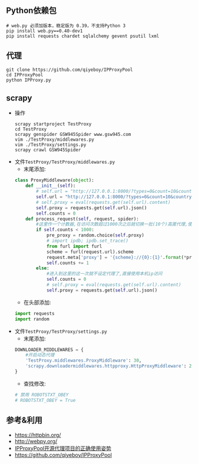## Python依赖包
```
# web.py 必须加版本，稳定版为 0.39，不支持Python 3
pip install web.py==0.40-dev1
pip install requests chardet sqlalchemy gevent psutil lxml
```

## 代理
```
git clone https://github.com/qiyeboy/IPProxyPool
cd IPProxyPool
python IPProxy.py
```

## scrapy
- 操作
    ```
    scrapy startproject TestProxy
    cd TestProxy
    scrapy genspider GSW945Spider www.gsw945.com
    vim ./TestProxy/middlewares.py
    vim ./TestProxy/settings.py
    scrapy crawl GSW945Spider
    ```
- 文件`TestProxy/TestProxy/middlewares.py`
    * 末尾添加:
    ```python
    class ProxyMiddleware(object):
        def __init__(self):
            # self.url = "http://127.0.0.1:8000/?types=0&count=10&country=国内"
            self.url = "http://127.0.0.1:8000/?types=0&count=10&country=%E5%9B%BD%E5%86%85"
            # self.proxy = eval(requests.get(self.url).content)
            self.proxy = requests.get(self.url).json()
            self.counts = 0
        def process_request(self, request, spider):
            #这里作一个计数器,在访问次数超过1000次之后就切换一批(10个)高匿代理,使得代理一直保持最新的状态
            if self.counts < 1000:
                pre_proxy = random.choice(self.proxy)
                # import ipdb; ipdb.set_trace()
                from furl import furl
                scheme = furl(request.url).scheme
                request.meta['proxy'] = '{scheme}://{0}:{1}'.format(*pre_proxy, scheme=scheme)
                self.counts += 1
            else:
                #进入到这里的这一次就不设定代理了,直接使用本机ip访问
                self.counts = 0
                # self.proxy = eval(requests.get(self.url).content)
                self.proxy = requests.get(self.url).json()
    ```
    * 在头部添加:
    ```python
    import requests
    import random
    ```
- 文件`TestProxy/TestProxy/settings.py`
    * 末尾添加:
    ```python
    DOWNLOADER_MIDDLEWARES = {
        #开启动态代理
        'TestProxy.middlewares.ProxyMiddleware': 30,
        'scrapy.downloadermiddlewares.httpproxy.HttpProxyMiddleware': 200,
    }
    ```
    * 查找修改:
    ```python
    # 禁用 ROBOTSTXT_OBEY
    # ROBOTSTXT_OBEY = True
    ```

## 参考&利用
* https://httpbin.org/
* http://webpy.org/
* [IPProxyPool开源代理项目的正确使用姿势](http://tingyun.site/2017/04/23/IPProxyPool开源代理项目的正确使用姿势/)
* https://github.com/qiyeboy/IPProxyPool